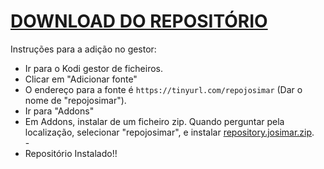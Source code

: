 # <a href="repository.josimar.zip">DOWNLOAD DO REPOSITÓRIO</a>

Instruções para a adição no gestor:


<p align="left">
  <ul>
    <li>Ir para o Kodi gestor de ficheiros.</li>
    <li>Clicar em "Adicionar fonte"</li>
    <li>O endereço para a fonte é <code>https://tinyurl.com/repojosimar</code> (Dar o nome de "repojosimar").</li>
    <li>Ir para "Addons"</li>
    <li>Em Addons, instalar de um ficheiro zip. Quando perguntar pela localização, selecionar "repojosimar", e instalar <a href="repository.josimar.zip">repository.josimar.zip</a>.</li>
    -
    <li>Repositório Instalado!!</li>
    
</ul>

                                      
                                       

</p>

